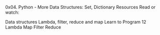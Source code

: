 0x04. Python - More Data Structures: Set, Dictionary
Resources
Read or watch:

Data structures
Lambda, filter, reduce and map
Learn to Program 12 Lambda Map Filter Reduce
